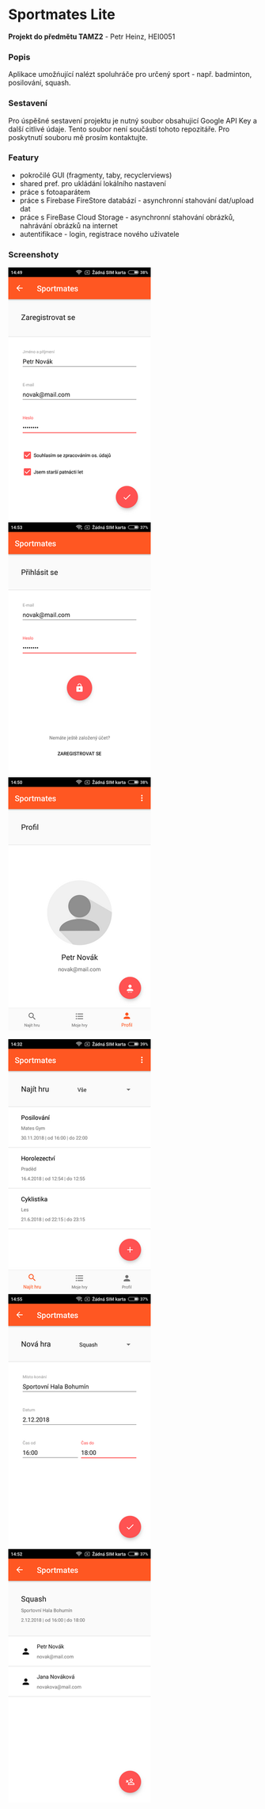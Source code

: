 # Sportmates Lite
**Projekt do předmětu TAMZ2** - Petr Heinz, HEI0051

### Popis
Aplikace umožńující nalézt spoluhráče pro určený sport - např. badminton, posilování, squash. 

### Sestavení
Pro úspěšné sestavení projektu je nutný soubor obsahujicí Google API Key a další citlivé údaje. Tento soubor není součástí tohoto repozitáře. Pro poskytnutí souboru mě prosím kontaktujte.

### Featury
- pokročilé GUI (fragmenty, taby, recyclerviews)
- shared pref. pro ukládání lokálního nastavení 
- práce s fotoaparátem
- práce s Firebase FireStore databází - asynchronní stahování dat/upload dat
- práce s FireBase Cloud Storage - asynchronní stahování obrázků, nahrávání obrázků na internet
- autentifikace - login, registrace nového uživatele

### Screenshoty
![Alt text](screen2.png?raw=true "Screenshot") ![Alt text](screen5.png?raw=true "Screenshot") ![Alt text](screen3.png?raw=true "Screenshot") 

![Alt text](screen1.png?raw=true "Screenshot") ![Alt text](screen6.png?raw=true "Screenshot")  ![Alt text](screen4.png?raw=true "Screenshot")
